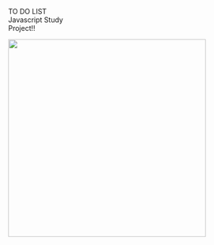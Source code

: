 TO DO LIST <br>
Javascript Study<br>
Project!!<br>

<img src="https://user-images.githubusercontent.com/37972848/80456233-36f74400-8968-11ea-9e5b-6c43550f3f73.png" width="400">
